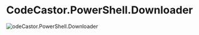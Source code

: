 # CodeCastor.PowerShell.Downloader
![odeCastor.PowerShell.Downloader](https://github.com/codecastor/CodeCastor.PowerShell.Downloader/raw/main/img/Animation.gif)

